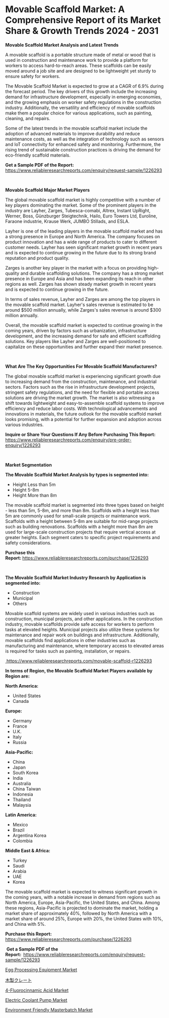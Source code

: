 <p><h1>Movable Scaffold Market: A Comprehensive Report of its Market Share & Growth Trends 2024 - 2031</h1></p><p><strong>Movable Scaffold Market Analysis and Latest Trends</strong></p>
<p><p>A movable scaffold is a portable structure made of metal or wood that is used in construction and maintenance work to provide a platform for workers to access hard-to-reach areas. These scaffolds can be easily moved around a job site and are designed to be lightweight yet sturdy to ensure safety for workers.</p><p>The Movable Scaffold Market is expected to grow at a CAGR of 6.9% during the forecast period. The key drivers of this growth include the increasing demand for infrastructure development, especially in emerging economies, and the growing emphasis on worker safety regulations in the construction industry. Additionally, the versatility and efficiency of movable scaffolds make them a popular choice for various applications, such as painting, cleaning, and repairs.</p><p>Some of the latest trends in the movable scaffold market include the adoption of advanced materials to improve durability and reduce maintenance costs, as well as the integration of technology such as sensors and IoT connectivity for enhanced safety and monitoring. Furthermore, the rising trend of sustainable construction practices is driving the demand for eco-friendly scaffold materials.</p></p>
<p><strong>Get a Sample PDF of the Report:&nbsp;</strong> <a href="https://www.reliableresearchreports.com/enquiry/request-sample/1226293">https://www.reliableresearchreports.com/enquiry/request-sample/1226293</a></p>
<p>&nbsp;</p>
<p><strong>Movable Scaffold Major Market Players</strong></p>
<p><p>The global movable scaffold market is highly competitive with a number of key players dominating the market. Some of the prominent players in the industry are Layher, Zarges, Tubesca-comabi, Altrex, Instant UpRight, Werner, Boss, Günzburger Steigtechnik, Hailo, Euro Towers Ltd, Euroline, Faraone industrie, Krause Werk, JUMBO Stillads, and ESLA.</p><p>Layher is one of the leading players in the movable scaffold market and has a strong presence in Europe and North America. The company focuses on product innovation and has a wide range of products to cater to different customer needs. Layher has seen significant market growth in recent years and is expected to continue growing in the future due to its strong brand reputation and product quality.</p><p>Zarges is another key player in the market with a focus on providing high-quality and durable scaffolding solutions. The company has a strong market presence in Europe and Asia and has been expanding its reach in other regions as well. Zarges has shown steady market growth in recent years and is expected to continue growing in the future.</p><p>In terms of sales revenue, Layher and Zarges are among the top players in the movable scaffold market. Layher's sales revenue is estimated to be around $500 million annually, while Zarges's sales revenue is around $300 million annually.</p><p>Overall, the movable scaffold market is expected to continue growing in the coming years, driven by factors such as urbanization, infrastructure development, and the increasing demand for safe and efficient scaffolding solutions. Key players like Layher and Zarges are well-positioned to capitalize on these opportunities and further expand their market presence.</p></p>
<p>&nbsp;</p>
<p><strong>What Are The Key Opportunities For Movable Scaffold Manufacturers?</strong></p>
<p><p>The global movable scaffold market is experiencing significant growth due to increasing demand from the construction, maintenance, and industrial sectors. Factors such as the rise in infrastructure development projects, stringent safety regulations, and the need for flexible and portable access solutions are driving the market growth. The market is also witnessing a shift towards lightweight and easy-to-assemble scaffold systems to improve efficiency and reduce labor costs. With technological advancements and innovations in materials, the future outlook for the movable scaffold market looks promising, with a potential for further expansion and adoption across various industries.</p></p>
<p><strong>Inquire or Share Your Questions If Any Before Purchasing This Report:</strong> <a href="https://www.reliableresearchreports.com/enquiry/pre-order-enquiry/1226293">https://www.reliableresearchreports.com/enquiry/pre-order-enquiry/1226293</a></p>
<p>&nbsp;</p>
<p><strong>Market Segmentation</strong></p>
<p><strong>The Movable Scaffold Market Analysis by types is segmented into:</strong></p>
<p><ul><li>Height Less than 5m</li><li>Height 5-8m</li><li>Height More than 8m</li></ul></p>
<p><p>The movable scaffold market is segmented into three types based on height - less than 5m, 5-8m, and more than 8m. Scaffolds with a height less than 5m are commonly used for small-scale projects or maintenance work. Scaffolds with a height between 5-8m are suitable for mid-range projects such as building renovations. Scaffolds with a height more than 8m are used for large-scale construction projects that require vertical access at greater heights. Each segment caters to specific project requirements and safety considerations.</p></p>
<p><strong>Purchase this Report:&nbsp;</strong><a href="https://www.reliableresearchreports.com/purchase/1226293">https://www.reliableresearchreports.com/purchase/1226293</a></p>
<p>&nbsp;</p>
<p><strong>The Movable Scaffold Market Industry Research by Application is segmented into:</strong></p>
<p><ul><li>Construction</li><li>Municipal</li><li>Others</li></ul></p>
<p><p>Movable scaffold systems are widely used in various industries such as construction, municipal projects, and other applications. In the construction industry, movable scaffolds provide safe access for workers to perform tasks at elevated heights. Municipal projects also utilize these systems for maintenance and repair work on buildings and infrastructure. Additionally, movable scaffolds find applications in other industries such as manufacturing and maintenance, where temporary access to elevated areas is required for tasks such as painting, installation, or repairs.</p></p>
<p><a href="https://www.reliableresearchreports.com/movable-scaffold-r1226293">&nbsp;https://www.reliableresearchreports.com/movable-scaffold-r1226293</a></p>
<p><strong>In terms of Region, the Movable Scaffold Market Players available by Region are:</strong></p>
<p>
    <p> <strong> North America: </strong>
        <ul>
            <li>United States</li>
            <li>Canada</li>
        </ul>
        </p> 
    <p> <strong> Europe: </strong>
        <ul>
            <li>Germany</li>
            <li>France</li>
            <li>U.K.</li>
            <li>Italy</li>
            <li>Russia</li>
        </ul>
        </p> 
    <p> <strong> Asia-Pacific: </strong>
        <ul>
            <li>China</li>
            <li>Japan</li>
            <li>South Korea</li>
            <li>India</li>
            <li>Australia</li>
            <li>China Taiwan</li>
            <li>Indonesia</li>
            <li>Thailand</li>
            <li>Malaysia</li>
        </ul>
        </p> 
    <p> <strong> Latin America: </strong>
        <ul>
            <li>Mexico</li>
            <li>Brazil</li>
            <li>Argentina Korea</li>
            <li>Colombia</li>
        </ul>
        </p> 
    <p> <strong> Middle East & Africa: </strong>
        <ul>
            <li>Turkey</li>
            <li>Saudi</li>
            <li>Arabia</li>
            <li>UAE</li>
            <li>Korea</li>
        </ul>
    </p>
    </p>
<p><p>The movable scaffold market is expected to witness significant growth in the coming years, with a notable increase in demand from regions such as North America, Europe, Asia-Pacific, the United States, and China. Among these regions, Asia-Pacific is projected to dominate the market, holding a market share of approximately 40%, followed by North America with a market share of around 25%, Europe with 20%, the United States with 10%, and China with 5%.</p></p>
<p><strong>Purchase this Report: </strong><a href="https://www.reliableresearchreports.com/purchase/1226293">https://www.reliableresearchreports.com/purchase/1226293</a></p>
<p>&nbsp;<strong>Get a Sample PDF of the Report:&nbsp;&nbsp;</strong><a href="https://www.reliableresearchreports.com/enquiry/request-sample/1226293">https://www.reliableresearchreports.com/enquiry/request-sample/1226293</a></p>
<p><strong></strong></p>
<p><p><a href="https://github.com/pgtimber/Market-Research-Report-List-2/blob/main/egg-processing-equipment-market.md">Egg Processing Equipment Market</a></p><p><a href="https://github.com/ycmtqqhvk3273/Market-Research-Report-List-1/blob/main/702651829882.md">木製クレート</a></p><p><a href="https://www.linkedin.com/pulse/4-fluorocinnamic-acid-market-size-trends-complete-industry-overview-qge8e?trackingId=e9SXWvY6AY7DQqzMeuYi8Q%3D%3D">4-Fluorocinnamic Acid Market</a></p><p><a href="https://github.com/lataunyatinikmelvin59ilbd0dv/Market-Research-Report-List-2/blob/main/electric-coolant-pump-market.md">Electric Coolant Pump Market</a></p><p><a href="https://www.linkedin.com/pulse/decoding-environment-friendly-masterbatch-market-metrics-share-vqsae?trackingId=ga5Bot61fGdFsILu0OkpFA%3D%3D">Environment Friendly Masterbatch Market</a></p></p>